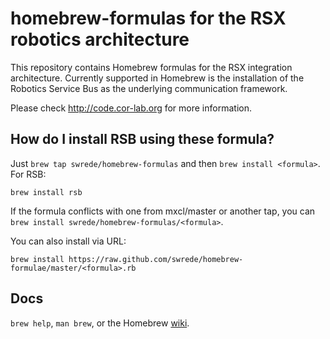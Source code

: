 homebrew-formulas for the RSX robotics architecture
===================================================

This repository contains Homebrew formulas for the RSX integration architecture. 
Currently supported in Homebrew is the installation of the Robotics Service Bus as
the underlying communication framework.  

Please check http://code.cor-lab.org for more information.

How do I install RSB using these formula?
-----------------------------------------
Just `brew tap swrede/homebrew-formulas` and then `brew install <formula>`. For RSB:


    brew install rsb

If the formula conflicts with one from mxcl/master or another tap, you can `brew install swrede/homebrew-formulas/<formula>`.

You can also install via URL:


    brew install https://raw.github.com/swrede/homebrew-formulae/master/<formula>.rb


Docs
----
`brew help`, `man brew`, or the Homebrew [wiki](https://github.com/mxcl/homebrew/wiki).